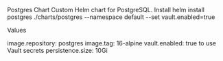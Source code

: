 Postgres Chart
Custom Helm chart for PostgreSQL.
Install
helm install postgres ./charts/postgres --namespace default --set vault.enabled=true

Values

image.repository: postgres
image.tag: 16-alpine
vault.enabled: true to use Vault secrets
persistence.size: 10Gi
